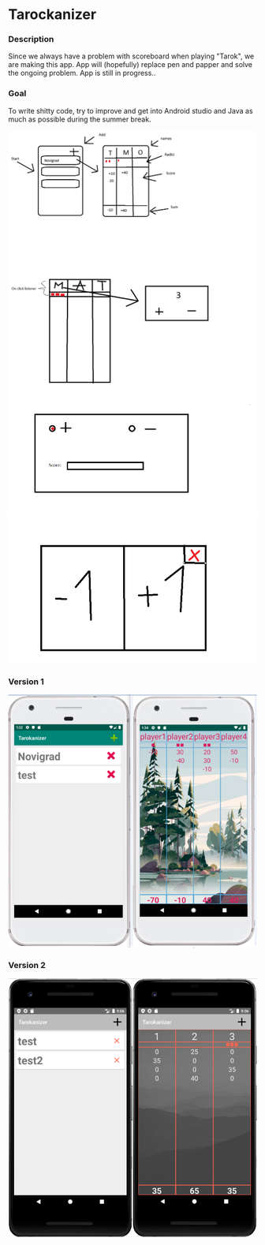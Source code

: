 # Tarockanizer

### Description

Since we always have a problem with scoreboard when playing "Tarok", we are making this app. App will (hopefully) replace pen and papper and solve the ongoing problem. App is still in progress..

### Goal

To write shitty code, try to improve and get into Android studio and Java as much as possible during the summer break. 

![1](1.png)
![2](2.png)
![3](3.png)
![4](4.png)

### Version 1

![5](images/version1.png)

### Version 2

![6](images/version2.png)
